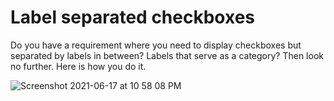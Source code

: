 # Label separated checkboxes

Do you have a requirement where you need to display checkboxes but separated by labels in between? Labels that serve as a category? Then look no further. Here is how you do it. 

![Screenshot 2021-06-17 at 10 58 08 PM](https://user-images.githubusercontent.com/42896415/122422162-827f0e00-cfbf-11eb-9e99-828df9c4fb05.png)
